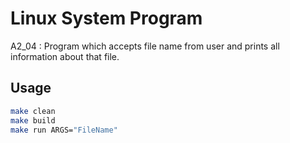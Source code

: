 # Linux System Program
A2_04 : Program which accepts file name from user and prints all information about that file.

## Usage
```bash
make clean
make build
make run ARGS="FileName"
```
